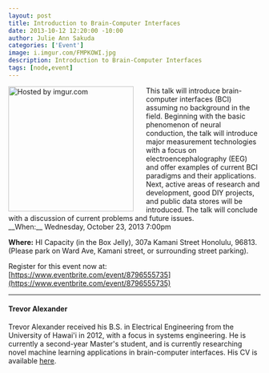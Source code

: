 ```yaml
--- 
layout: post
title: Introduction to Brain-Computer Interfaces
date: 2013-10-12 12:20:00 -10:00
author: Julie Ann Sakuda
categories: ['Event']
image: i.imgur.com/FMPKOWI.jpg
description: Introduction to Brain-Computer Interfaces
tags: [node,event]
---
```

<div style="float: left; margin-right: 15px; padding-right: 10px;" >
<a href="http://i.imgur.com/FMPKOWI"><img src="http://i.imgur.com/FMPKOWI.jpg" width="250" title="Hosted by imgur.com" /></a>
</div>
This talk will introduce brain-computer interfaces (BCI) assuming no background in the field. Beginning with the basic phenomenon of neural conduction, the talk will introduce major measurement technologies with a focus on electroencephalography (EEG) and offer examples of current BCI paradigms and their applications. Next, active areas of research and development, good DIY projects, and public data stores will be introduced. The talk will conclude with a discussion of current problems and future issues.

<br />
__When:__ Wednesday, October 23, 2013 7:00pm

__Where:__ HI Capacity (in the Box Jelly), 307a Kamani Street Honolulu, 96813. (Please park on Ward Ave, Kamani street, or surrounding street parking).

Register for this event now at: [https://www.eventbrite.com/event/8796555735](https://www.eventbrite.com/event/8796555735)

---
#### Trevor Alexander ####
Trevor Alexander received his B.S. in Electrical Engineering from the University of Hawai'i in 2012, with a focus in systems engineering. He is currently a second-year Master's student, and is currently researching novel machine learning applications in brain-computer interfaces. His CV is available [here](http://www.hitono.info/).
<br style="clear:both" />
